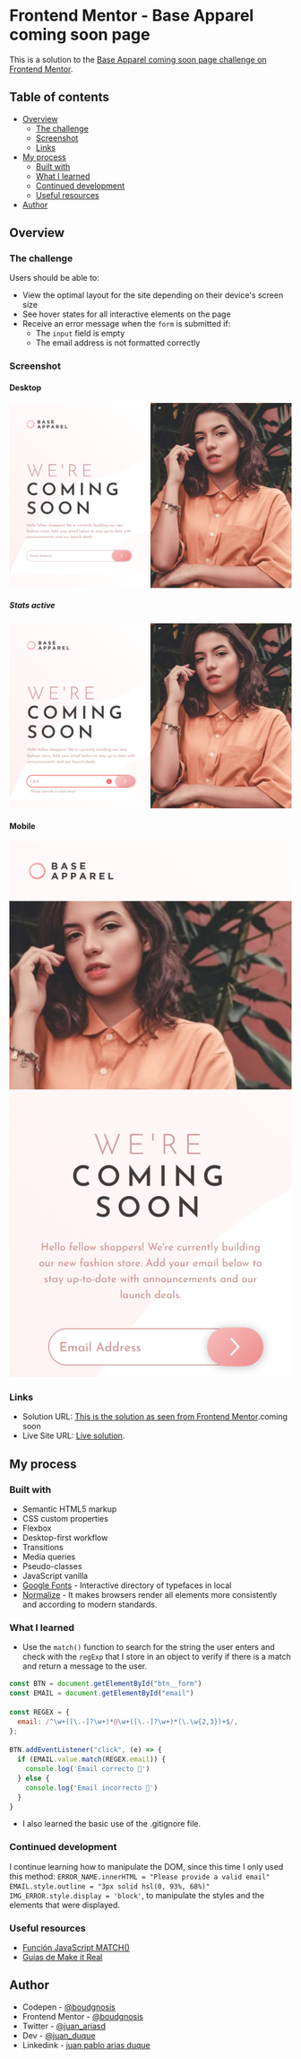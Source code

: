 # Frontend Mentor - Base Apparel coming soon page 

This is a solution to the [Base Apparel coming soon page challenge on Frontend Mentor](https://www.frontendmentor.io/challenges/base-apparel-coming-soon-page-5d46b47f8db8a7063f9331a0). 

## Table of contents

- [Overview](#overview)
  - [The challenge](#the-challenge)
  - [Screenshot](#screenshot)
  - [Links](#links)
- [My process](#my-process)
  - [Built with](#built-with)
  - [What I learned](#what-i-learned)
  - [Continued development](#continued-development)
  - [Useful resources](#useful-resources)
- [Author](#author)

## Overview

### The challenge

Users should be able to:

- View the optimal layout for the site depending on their device's screen size
- See hover states for all interactive elements on the page
- Receive an error message when the `form` is submitted if:
  - The `input` field is empty
  - The email address is not formatted correctly

### Screenshot

#### Desktop
![Screenshot of a Base Apparel coming soon page in desktop mode](./desktop.png)

##### Stats active
![Screenshot of a Base Apparel coming soon page](./active-stats.png)

#### Mobile
![Screenshot of a Base Apparel coming soon page in mobile mode](./mobile.png)

### Links

- Solution URL: [This is the solution as seen from Frontend Mentor]().coming soon
- Live Site URL: [Live solution](https://boudgnosis.github.io/base-apparel-coming-soon/).

## My process

### Built with

- Semantic HTML5 markup
- CSS custom properties
- Flexbox
- Desktop-first workflow
- Transitions
- Media queries
- Pseudo-classes
- JavaScript vanilla
- [Google Fonts](https://fonts.google.com/) - Interactive directory of typefaces in local
- [Normalize](https://necolas.github.io/normalize.css/) - It makes browsers render all elements more consistently and according to modern standards.

### What I learned

- Use the `match()` function to search for the string the user enters and check with the `regExp` that I store in an object to verify if there is a match and return a message to the user.

```js
const BTN = document.getElementById("btn__form")
const EMAIL = document.getElementById("email")

const REGEX = {
  email: /^\w+([\.-]?\w+)*@\w+([\.-]?\w+)*(\.\w{2,3})+$/,
};

BTN.addEventListener("click", (e) => {
  if (EMAIL.value.match(REGEX.email)) {
    console.log('Email correcto 🐰')
  } else {
    console.log('Email incorrecto 🐰')
  }
}

```

- I also learned the basic use of the .gitignore file.

### Continued development

I continue learning how to manipulate the DOM, since this time I only used this method: `ERROR_NAME.innerHTML = "Please provide a valid email"`
    `EMAIL.style.outline = "3px solid hsl(0, 93%, 68%)"`
    `IMG_ERROR.style.display = 'block'`, to manipulate the styles and the elements that were displayed.

### Useful resources

- [Función JavaScript MATCH()](https://es.acervolima.com/funcion-javascript-match/)
- [Guías de Make it Real](https://guias.makeitreal.camp/git/gitignore)

## Author

- Codepen - [@boudgnosis](https://codepen.io/boudgnosis)
- Frontend Mentor - [@boudgnosis](https://www.frontendmentor.io/profile/boudgnosis)
- Twitter - [@juan_ariasd](https://twitter.com/juan_ariasd)
- Dev - [@juan_duque](https://dev.to/juan_duque)
- Linkedink - [juan pablo arias duque](https://www.linkedin.com/in/jpariasduque/)
